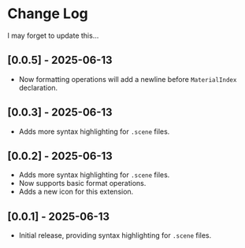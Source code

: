 # Change Log

I may forget to update this...

## [0.0.5] - 2025-06-13

- Now formatting operations will add a newline before `MaterialIndex` declaration.

## [0.0.3] - 2025-06-13

- Adds more syntax highlighting for `.scene` files.

## [0.0.2] - 2025-06-13

- Adds more syntax highlighting for `.scene` files.
- Now supports basic format operations.
- Adds a new icon for this extension.

## [0.0.1] - 2025-06-13

- Initial release, providing syntax highlighting for `.scene` files.
